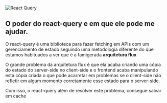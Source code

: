 ![React Query](https://react-query.tanstack.com/\_next/static/images/logo-a65f848e05592e7de1dc2150454230fa.svg)

  

## O poder do react-query e em que ele pode me ajudar.

O react-query é uma biblioteca para fazer fetching em APIs com um gerenciamento de estado seguindo uma metodologia diferente do que estamos habituados a ver que é a famigerada **arquitetura flux**

O grande problema da arquitetura flux é que ela acaba criando uma cópia do estado do server-side no client-side e o frontend acaba manipulando esta cópia criada o que pode acarretar em problemas se o client-side não refletir em algum momento corretamente esse estado para o server-side.

Com isso, o react-query além de resolver este problema, consegue salvar em cache